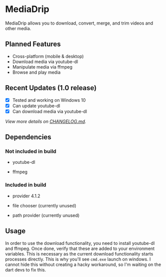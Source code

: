 # MediaDrip

MediaDrip allows you to download, convert, merge, and trim videos and other media.

## Planned Features

* Cross-platform (mobile & desktop)
* Download media via youtube-dl
* Manipulate media via ffmpeg
* Browse and play media

## Recent Updates (1.0 release)

- [x] Tested and working on Windows 10
- [x] Can update youtube-dl
- [x] Can download media via youtube-dl

*View more details on [CHANGELOG.md](CHANGELOG.md).*

## Dependencies

### Not included in build

* youtube-dl

* ffmpeg

### Included in build

* provider 4.1.2

* file chooser (currently unused)

* path provider (currently unused)

## Usage

In order to use the download functionality, you need to install youtube-dl and ffmpeg. Once done, verify that these are added to your environment variables. This is necessary as the current download functionality starts processes directly. This is why you'll see `cmd.exe` launch on windows. I cannot hide this without creating a hacky workaround, so I'm waiting on the dart devs to fix this.